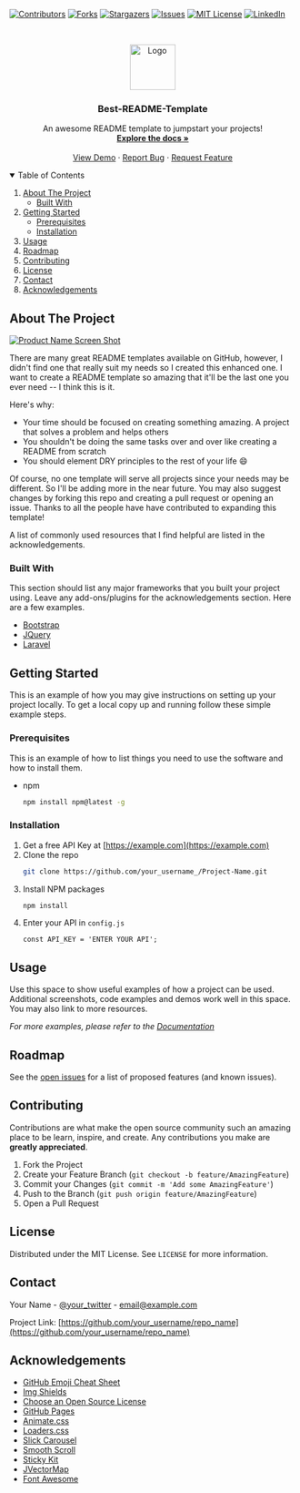 [![Contributors][contributors-shield]][contributors-url]
[![Forks][forks-shield]][forks-url]
[![Stargazers][stars-shield]][stars-url]
[![Issues][issues-shield]][issues-url]
[![MIT License][license-shield]][license-url]
[![LinkedIn][linkedin-shield]][linkedin-url]



<!-- PROJECT LOGO -->
<br />
<p align="center">
  <a href="https://github.com/Reza4096/go-euler">
    <img src="images/logo.png" alt="Logo" width="80" height="80">
  </a>

  <h3 align="center">Best-README-Template</h3>

  <p align="center">
    An awesome README template to jumpstart your projects!
    <br />
    <a href="https://github.com/Reza4096/go-euler"><strong>Explore the docs »</strong></a>
    <br />
    <br />
    <a href="https://github.com/Reza4096/go-euler">View Demo</a>
    ·
    <a href="https://github.com/Reza4096/go-euler/issues">Report Bug</a>
    ·
    <a href="https://github.com/Reza4096/go-euler/issues">Request Feature</a>
  </p>
</p>



<!-- TABLE OF CONTENTS -->
<details open="open">
  <summary>Table of Contents</summary>
  <ol>
    <li>
      <a href="#about-the-project">About The Project</a>
      <ul>
        <li><a href="#built-with">Built With</a></li>
      </ul>
    </li>
    <li>
      <a href="#getting-started">Getting Started</a>
      <ul>
        <li><a href="#prerequisites">Prerequisites</a></li>
        <li><a href="#installation">Installation</a></li>
      </ul>
    </li>
    <li><a href="#usage">Usage</a></li>
    <li><a href="#roadmap">Roadmap</a></li>
    <li><a href="#contributing">Contributing</a></li>
    <li><a href="#license">License</a></li>
    <li><a href="#contact">Contact</a></li>
    <li><a href="#acknowledgements">Acknowledgements</a></li>
  </ol>
</details>



<!-- ABOUT THE PROJECT -->
## About The Project

[![Product Name Screen Shot][product-screenshot]](https://example.com)

There are many great README templates available on GitHub, however, I didn't find one that really suit my needs so I created this enhanced one. I want to create a README template so amazing that it'll be the last one you ever need -- I think this is it.

Here's why:
* Your time should be focused on creating something amazing. A project that solves a problem and helps others
* You shouldn't be doing the same tasks over and over like creating a README from scratch
* You should element DRY principles to the rest of your life :smile:

Of course, no one template will serve all projects since your needs may be different. So I'll be adding more in the near future. You may also suggest changes by forking this repo and creating a pull request or opening an issue. Thanks to all the people have have contributed to expanding this template!

A list of commonly used resources that I find helpful are listed in the acknowledgements.

### Built With

This section should list any major frameworks that you built your project using. Leave any add-ons/plugins for the acknowledgements section. Here are a few examples.
* [Bootstrap](https://getbootstrap.com)
* [JQuery](https://jquery.com)
* [Laravel](https://laravel.com)



<!-- GETTING STARTED -->
## Getting Started

This is an example of how you may give instructions on setting up your project locally.
To get a local copy up and running follow these simple example steps.

### Prerequisites

This is an example of how to list things you need to use the software and how to install them.
* npm
  ```sh
  npm install npm@latest -g
  ```

### Installation

1. Get a free API Key at [https://example.com](https://example.com)
2. Clone the repo
   ```sh
   git clone https://github.com/your_username_/Project-Name.git
   ```
3. Install NPM packages
   ```sh
   npm install
   ```
4. Enter your API in `config.js`
   ```JS
   const API_KEY = 'ENTER YOUR API';
   ```



<!-- USAGE EXAMPLES -->
## Usage

Use this space to show useful examples of how a project can be used. Additional screenshots, code examples and demos work well in this space. You may also link to more resources.

_For more examples, please refer to the [Documentation](https://example.com)_



<!-- ROADMAP -->
## Roadmap

See the [open issues](https://github.com/Reza4096/go-euler/issues) for a list of proposed features (and known issues).



<!-- CONTRIBUTING -->
## Contributing

Contributions are what make the open source community such an amazing place to be learn, inspire, and create. Any contributions you make are **greatly appreciated**.

1. Fork the Project
2. Create your Feature Branch (`git checkout -b feature/AmazingFeature`)
3. Commit your Changes (`git commit -m 'Add some AmazingFeature'`)
4. Push to the Branch (`git push origin feature/AmazingFeature`)
5. Open a Pull Request



<!-- LICENSE -->
## License

Distributed under the MIT License. See `LICENSE` for more information.



<!-- CONTACT -->
## Contact

Your Name - [@your_twitter](https://twitter.com/your_username) - email@example.com

Project Link: [https://github.com/your_username/repo_name](https://github.com/your_username/repo_name)



<!-- ACKNOWLEDGEMENTS -->
## Acknowledgements
* [GitHub Emoji Cheat Sheet](https://www.webpagefx.com/tools/emoji-cheat-sheet)
* [Img Shields](https://shields.io)
* [Choose an Open Source License](https://choosealicense.com)
* [GitHub Pages](https://pages.github.com)
* [Animate.css](https://daneden.github.io/animate.css)
* [Loaders.css](https://connoratherton.com/loaders)
* [Slick Carousel](https://kenwheeler.github.io/slick)
* [Smooth Scroll](https://github.com/cferdinandi/smooth-scroll)
* [Sticky Kit](http://leafo.net/sticky-kit)
* [JVectorMap](http://jvectormap.com)
* [Font Awesome](https://fontawesome.com)





<!-- MARKDOWN LINKS & IMAGES -->
<!-- https://www.markdownguide.org/basic-syntax/#reference-style-links -->
[contributors-shield]: https://img.shields.io/github/contributors/Reza4096/go-euler.svg?style=for-the-badge
[contributors-url]: https://github.com/Reza4096/go-euler/graphs/contributors
[forks-shield]: https://img.shields.io/github/forks/Reza4096/go-euler.svg?style=for-the-badge
[forks-url]: https://github.com/Reza4096/go-euler/network/members
[stars-shield]: https://img.shields.io/github/stars/Reza4096/go-euler.svg?style=for-the-badge
[stars-url]: https://github.com/Reza4096/go-euler/stargazers
[issues-shield]: https://img.shields.io/github/issues/Reza4096/go-euler.svg?style=for-the-badge
[issues-url]: https://github.com/Reza4096/go-euler/issues
[license-shield]: https://img.shields.io/github/license/Reza4096/go-euler.svg?style=for-the-badge
[license-url]: https://github.com/Reza4096/go-euler/blob/master/LICENSE.txt
[linkedin-shield]: https://img.shields.io/badge/-LinkedIn-black.svg?style=for-the-badge&logo=linkedin&colorB=555
[linkedin-url]: https://linkedin.com/in/othneildrew
[product-screenshot]: images/screenshot.png
